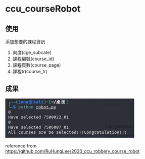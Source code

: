 # ccu_courseRobot

## 使用
添加想要的課程資訊
1. 向度(cge_subcate)
2. 課程編號(course_id)
3. 課程頁數(course_page)
4. 課程tr(course_tr)

## 成果
![image](https://github.com/yenhao123/ccu_courseRobot/blob/main/result.png)

reference from https://github.com/RuHungLee/2020_ccu_robbery_course_robot

